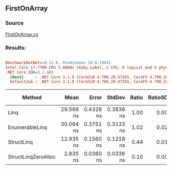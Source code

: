﻿## FirstOnArray

### Source
[FirstOnArray.cs](../../src/StructLinq.Benchmark/FirstOnArray.cs)

### Results:
``` ini

BenchmarkDotNet=v0.12.0, OS=Windows 10.0.19041
Intel Core i7-7700 CPU 3.60GHz (Kaby Lake), 1 CPU, 8 logical and 4 physical cores
.NET Core SDK=3.1.403
  [Host]     : .NET Core 3.1.9 (CoreCLR 4.700.20.47201, CoreFX 4.700.20.47203), X64 RyuJIT
  DefaultJob : .NET Core 3.1.9 (CoreCLR 4.700.20.47201, CoreFX 4.700.20.47203), X64 RyuJIT


```
|              Method |      Mean |     Error |    StdDev | Ratio | RatioSD |  Gen 0 | Gen 1 | Gen 2 | Allocated |
|-------------------- |----------:|----------:|----------:|------:|--------:|-------:|------:|------:|----------:|
|                Linq | 29.568 ns | 0.4328 ns | 0.3836 ns |  1.00 |    0.00 |      - |     - |     - |         - |
|      EnumerableLinq | 30.064 ns | 0.3751 ns | 0.3133 ns |  1.02 |    0.02 |      - |     - |     - |         - |
|          StructLinq | 12.935 ns | 0.1560 ns | 0.1218 ns |  0.44 |    0.01 | 0.0076 |     - |     - |      32 B |
| StructLinqZeroAlloc |  2.835 ns | 0.0360 ns | 0.0336 ns |  0.10 |    0.00 |      - |     - |     - |         - |
